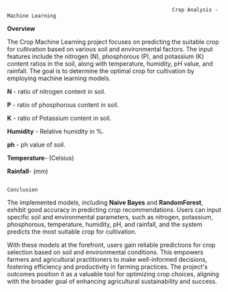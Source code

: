                                                           Crop Analysis - Machine Learning
**Overview**

The Crop Machine Learning project focuses on predicting the suitable crop for cultivation based on various soil and environmental factors. The input features include the nitrogen (N), phosphorous (P), and potassium (K) content ratios in the soil, along with temperature, humidity, pH value, and rainfall. The goal is to determine the optimal crop for cultivation by employing machine learning models.

**N** - ratio of nitrogen content in soil.

**P** - ratio of phosphorous content in soil.

**K** - ratio of Potassium content in soil.

**Humidity** - Relative humidity in %.

**ph** - ph value of soil.

**Temperature**- (Celsius)

**Rainfall**- (mm)

                                                                  Conclusion

The implemented models, including **Naive Bayes** and **RandomForest**, exhibit good accuracy in predicting crop recommendations. Users can input specific soil and environmental parameters, such as nitrogen, potassium, phosphorous, temperature, humidity, pH, and rainfall, and the system predicts the most suitable crop for cultivation.

With these models at the forefront, users gain reliable predictions for crop selection based on soil and environmental conditions. This empowers farmers and agricultural practitioners to make well-informed decisions, fostering efficiency and productivity in farming practices. The project's outcomes position it as a valuable tool for optimizing crop choices, aligning with the broader goal of enhancing agricultural sustainability and success.
